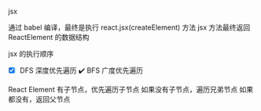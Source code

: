 jsx

通过 babel 编译，最终是执行 react.jsx(createElement) 方法
jsx 方法最终返回 ReactElement 的数据结构

jsx 的执行顺序

- [x] DFS 深度优先遍历 ✔️
      BFS 广度优先遍历

React Element
有子节点，优先遍历子节点
如果没有子节点，遍历兄弟节点
如果都没有，返回父节点
